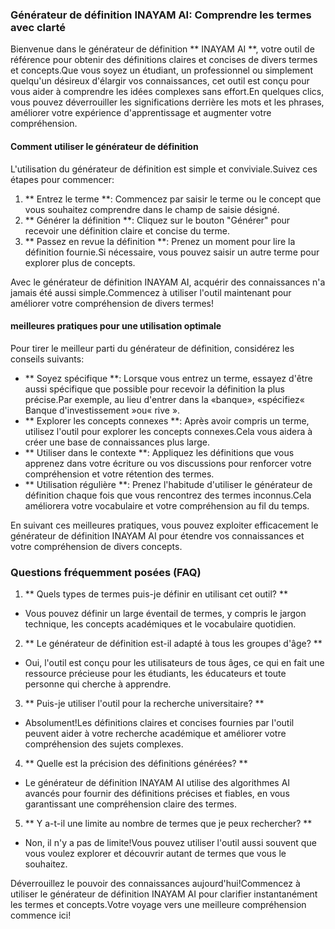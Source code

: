 ### Générateur de définition INAYAM AI: Comprendre les termes avec clarté

Bienvenue dans le générateur de définition ** INAYAM AI **, votre outil de référence pour obtenir des définitions claires et concises de divers termes et concepts.Que vous soyez un étudiant, un professionnel ou simplement quelqu'un désireux d'élargir vos connaissances, cet outil est conçu pour vous aider à comprendre les idées complexes sans effort.En quelques clics, vous pouvez déverrouiller les significations derrière les mots et les phrases, améliorer votre expérience d'apprentissage et augmenter votre compréhension.

#### Comment utiliser le générateur de définition

L'utilisation du générateur de définition est simple et conviviale.Suivez ces étapes pour commencer:

1. ** Entrez le terme **: Commencez par saisir le terme ou le concept que vous souhaitez comprendre dans le champ de saisie désigné.
2. ** Générer la définition **: Cliquez sur le bouton "Générer" pour recevoir une définition claire et concise du terme.
3. ** Passez en revue la définition **: Prenez un moment pour lire la définition fournie.Si nécessaire, vous pouvez saisir un autre terme pour explorer plus de concepts.

Avec le générateur de définition INAYAM AI, acquérir des connaissances n'a jamais été aussi simple.Commencez à utiliser l'outil maintenant pour améliorer votre compréhension de divers termes!

#### meilleures pratiques pour une utilisation optimale

Pour tirer le meilleur parti du générateur de définition, considérez les conseils suivants:

- ** Soyez spécifique **: Lorsque vous entrez un terme, essayez d'être aussi spécifique que possible pour recevoir la définition la plus précise.Par exemple, au lieu d'entrer dans la «banque», «spécifiez« Banque d'investissement »ou« rive ».
- ** Explorer les concepts connexes **: Après avoir compris un terme, utilisez l'outil pour explorer les concepts connexes.Cela vous aidera à créer une base de connaissances plus large.
- ** Utiliser dans le contexte **: Appliquez les définitions que vous apprenez dans votre écriture ou vos discussions pour renforcer votre compréhension et votre rétention des termes.
- ** Utilisation régulière **: Prenez l'habitude d'utiliser le générateur de définition chaque fois que vous rencontrez des termes inconnus.Cela améliorera votre vocabulaire et votre compréhension au fil du temps.

En suivant ces meilleures pratiques, vous pouvez exploiter efficacement le générateur de définition INAYAM AI pour étendre vos connaissances et votre compréhension de divers concepts.

### Questions fréquemment posées (FAQ)

1. ** Quels types de termes puis-je définir en utilisant cet outil? **
- Vous pouvez définir un large éventail de termes, y compris le jargon technique, les concepts académiques et le vocabulaire quotidien.

2. ** Le générateur de définition est-il adapté à tous les groupes d'âge? **
- Oui, l'outil est conçu pour les utilisateurs de tous âges, ce qui en fait une ressource précieuse pour les étudiants, les éducateurs et toute personne qui cherche à apprendre.

3. ** Puis-je utiliser l'outil pour la recherche universitaire? **
- Absolument!Les définitions claires et concises fournies par l'outil peuvent aider à votre recherche académique et améliorer votre compréhension des sujets complexes.

4. ** Quelle est la précision des définitions générées? **
- Le générateur de définition INAYAM AI utilise des algorithmes AI avancés pour fournir des définitions précises et fiables, en vous garantissant une compréhension claire des termes.

5. ** Y a-t-il une limite au nombre de termes que je peux rechercher? **
- Non, il n'y a pas de limite!Vous pouvez utiliser l'outil aussi souvent que vous voulez explorer et découvrir autant de termes que vous le souhaitez.

Déverrouillez le pouvoir des connaissances aujourd'hui!Commencez à utiliser le générateur de définition INAYAM AI pour clarifier instantanément les termes et concepts.Votre voyage vers une meilleure compréhension commence ici!